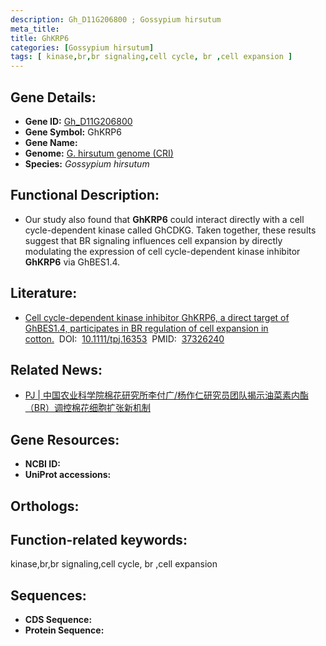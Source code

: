 ```yaml
---
description: Gh_D11G206800 ; Gossypium hirsutum
meta_title:
title: GhKRP6
categories: [Gossypium hirsutum]
tags: [ kinase,br,br signaling,cell cycle, br ,cell expansion ]
---
```


## Gene Details:
- **Gene ID:**	[Gh_D11G206800]()
- **Gene Symbol:** GhKRP6
- **Gene Name:** 
- **Genome:** [G. hirsutum genome (CRI)]()
- **Species:** *Gossypium hirsutum*

## Functional Description:
   -  Our study also found that **GhKRP6** could interact directly with a cell cycle-dependent kinase called GhCDKG. Taken together, these results suggest that BR signaling influences cell expansion by directly modulating the expression of cell cycle-dependent kinase inhibitor **GhKRP6** via GhBES1.4.

## Literature:
   - [Cell cycle-dependent kinase inhibitor GhKRP6, a direct target of GhBES1.4, participates in BR regulation of cell expansion in cotton.]( https://onlinelibrary.wiley.com/doi/10.1111/tpj.16353)&nbsp;&nbsp;DOI:&nbsp;&nbsp;[10.1111/tpj.16353](https://onlinelibrary.wiley.com/doi/10.1111/tpj.16353)&nbsp;&nbsp;PMID:&nbsp;&nbsp;[37326240](https://pubmed.ncbi.nlm.nih.gov/37326240/)

## Related News:
   - [PJ | 中国农业科学院棉花研究所李付广/杨作仁研究员团队揭示油菜素内酯（BR）调控棉花细胞扩张新机制](https://mp.weixin.qq.com/s/yFom_7nwx8p7zM8K3KK3xQ)

## Gene Resources:
- **NCBI ID:** [](https://www.ncbi.nlm.nih.gov/gene/?term=)
- **UniProt accessions:** [](https://www.uniprot.org/uniprotkb//entry)

## Orthologs:


## Function-related keywords:
kinase,br,br signaling,cell cycle, br ,cell expansion

## Sequences:
- **CDS Sequence:**
- **Protein Sequence:**
